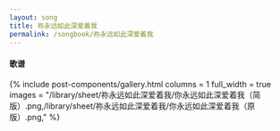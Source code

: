```yaml
---
layout: song
title: 祢永远如此深爱着我
permalink: /songbook/祢永远如此深爱着我
---
```


#### 歌谱

{% include post-components/gallery.html
    columns = 1
    full_width = true
    images = "/library/sheet/祢永远如此深爱着我/你永远如此深爱着我（简版）.png,/library/sheet/祢永远如此深爱着我/你永远如此深爱着我（原版）.png,"
%}

